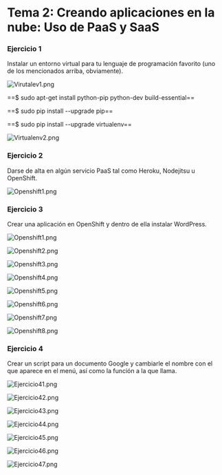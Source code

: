 # Tema 2: Creando aplicaciones en la nube: Uso de PaaS y SaaS

### Ejercicio 1
Instalar un entorno virtual para tu lenguaje de programación favorito (uno de los mencionados arriba, obviamente).

![Virutalev1.png](./Capturas/Virutalev1.png)

==$ sudo apt-get install python-pip python-dev build-essential==

==$ sudo pip install --upgrade pip==

==$ sudo pip install --upgrade virtualenv==

![Virtualenv2.png](./Capturas/Virtualenv2.png)


### Ejercicio 2
Darse de alta en algún servicio PaaS tal como Heroku, Nodejitsu u OpenShift.


![Openshift1.png](./Capturas/Openshift1.png)


### Ejercicio 3
Crear una aplicación en OpenShift y dentro de ella instalar WordPress.


![Openshift1.png](./Capturas/Openshift1.png)


![Openshift2.png](./Capturas/Openshift2.png)


![Openshift3.png](./Capturas/Openshift3.png)


![Openshift4.png](./Capturas/Openshift4.png)


![Openshift5.png](./Capturas/Openshift5.png)


![Openshift6.png](./Capturas/Openshift6.png)



![Openshift7.png](./Capturas/Openshift7.png)


![Openshift8.png](./Capturas/Openshift8.png)

### Ejercicio 4
Crear un script para un documento Google y cambiarle el nombre con el que aparece en el menú, así como la función a la que llama.


![Ejercicio41.png](./Capturas/Ejercicio41.png)

![Ejercicio42.png](./Capturas/Ejercicio42.png)

![Ejercicio43.png](./Capturas/Ejercicio43.png)

![Ejercicio44.png](./Capturas/Ejercicio44.png)

![Ejercicio45.png](./Capturas/Ejercicio45.png)

![Ejercicio46.png](./Capturas/Ejercicio46.png)

![Ejercicio47.png](./Capturas/Ejercicio47.png)
